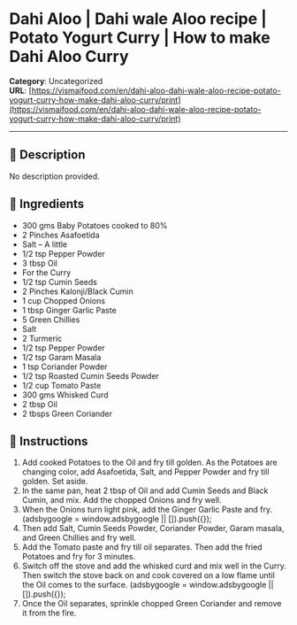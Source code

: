 # Dahi Aloo | Dahi wale Aloo recipe | Potato Yogurt Curry | How to make Dahi Aloo Curry

**Category**: Uncategorized  
**URL**: [https://vismaifood.com/en/dahi-aloo-dahi-wale-aloo-recipe-potato-yogurt-curry-how-make-dahi-aloo-curry/print](https://vismaifood.com/en/dahi-aloo-dahi-wale-aloo-recipe-potato-yogurt-curry-how-make-dahi-aloo-curry/print)  


---

## 📝 Description
No description provided.



## 🧂 Ingredients
- 300 gms Baby Potatoes cooked to 80%
- 2 Pinches Asafoetida
- Salt – A little
- 1/2 tsp Pepper Powder
- 3 tbsp Oil
- For the Curry
- 1/2 tsp Cumin Seeds
- 2 Pinches Kalonji/Black Cumin
- 1 cup Chopped Onions
- 1 tbsp Ginger Garlic Paste
- 5 Green Chillies
- Salt
- 2 Turmeric
- 1/2 tsp Pepper Powder
- 1/2 tsp Garam Masala
- 1 tsp Coriander Powder
- 1/2 tsp Roasted Cumin Seeds Powder
- 1/2 cup Tomato Paste
- 300 gms Whisked Curd
- 2 tbsp Oil
- 2 tbsps Green Coriander

## 🍳 Instructions
1. Add cooked Potatoes to the Oil and fry till golden. As the Potatoes are changing color, add Asafoetida, Salt, and Pepper Powder and fry till golden. Set aside.
2. In the same pan, heat 2 tbsp of Oil and add Cumin Seeds and Black Cumin, and mix. Add the chopped Onions and fry well.
3. When the Onions turn light pink, add the Ginger Garlic Paste and fry. (adsbygoogle = window.adsbygoogle || []).push({});
4. Then add Salt, Cumin Seeds Powder, Coriander Powder, Garam masala, and Green Chillies and fry well.
5. Add the Tomato paste and fry till oil separates. Then add the fried Potatoes and fry for 3 minutes.
6. Switch off the stove and add the whisked curd and mix well in the Curry. Then switch the stove back on and cook covered on a low flame until the Oil comes to the surface. (adsbygoogle = window.adsbygoogle || []).push({});
7. Once the Oil separates, sprinkle chopped Green Coriander and remove it from the fire.


